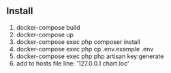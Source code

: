 ## Install

1. docker-compose build <br>
2. docker-compose up </br>
3. docker-compose exec php composer install </br>
4. docker-compose exec php cp .env.example .env </br>
5. docker-compose exec php php artisan key:generate </br>
6. add to hosts file line: '127.0.0.1  chart.loc'